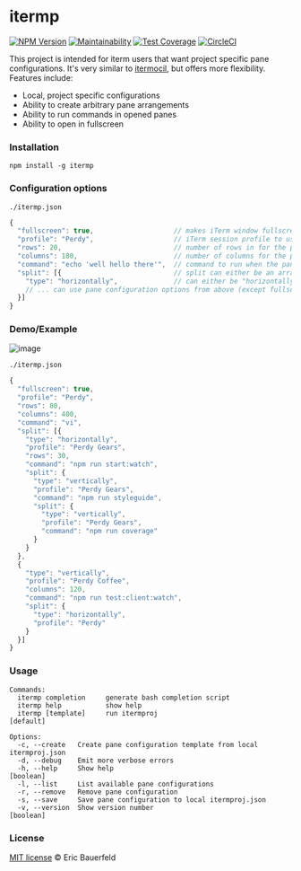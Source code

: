 # itermp

[![NPM Version](https://badge.fury.io/js/itermp.svg)](https://badge.fury.io/js/itermp)
[![Maintainability](https://api.codeclimate.com/v1/badges/f04fc0e128b4c26fb190/maintainability)](https://codeclimate.com/github/Didericis/itermproj/maintainability)
[![Test Coverage](https://api.codeclimate.com/v1/badges/f04fc0e128b4c26fb190/test_coverage)](https://codeclimate.com/github/Didericis/itermproj/test_coverage)
[![CircleCI](https://circleci.com/gh/Didericis/itermproj.svg?style=svg)](https://circleci.com/gh/Didericis/itermproj)

This project is intended for iterm users that want project specific pane configurations. It's very similar to [itermocil](https://github.com/TomAnthony/itermocil), but offers more flexibility. Features include:

  - Local, project specific configurations
  - Ability to create arbitrary pane arrangements
  - Ability to run commands in opened panes
  - Ability to open in fullscreen

### Installation

```
npm install -g itermp
```

### Configuration options

`./itermp.json`
```js
{
  "fullscreen": true,                    // makes iTerm window fullscreen
  "profile": "Perdy",                    // iTerm session profile to use for the pane
  "rows": 20,                            // number of rows in for the pane
  "columns": 180,                        // number of columns for the pane,
  "command": "echo 'well hello there'",  // command to run when the pane opens
  "split": [{                            // split can either be an array or an object
    "type": "horizontally",              // can either be "horizontally" or "vertically"
    // ... can use pane configuration options from above (except fullscreen) and continue nesting
  }]
}
```

### Demo/Example

![image](https://media.giphy.com/media/1zk6hML6QxUNAQ4l1j/giphy.gif)


`./itermp.json`
```js
{
  "fullscreen": true,
  "profile": "Perdy",
  "rows": 80,
  "columns": 400,
  "command": "vi",
  "split": [{
    "type": "horizontally",
    "profile": "Perdy Gears",
    "rows": 30,
    "command": "npm run start:watch",
    "split": {
      "type": "vertically",
      "profile": "Perdy Gears",
      "command": "npm run styleguide",
      "split": {
        "type": "vertically",
        "profile": "Perdy Gears",
        "command": "npm run coverage"
      }
    }
  },
  {
    "type": "vertically",
    "profile": "Perdy Coffee",
    "columns": 120,
    "command": "npm run test:client:watch",
    "split": {
      "type": "horizontally",
      "profile": "Perdy"
    }
  }]
} 
```


### Usage

```
Commands:
  itermp completion     generate bash completion script
  itermp help           show help
  itermp [template]     run itermproj                            [default]

Options:
  -c, --create   Create pane configuration template from local itermproj.json
  -d, --debug    Emit more verbose errors
  -h, --help     Show help                                             [boolean]
  -l, --list     List available pane configurations
  -r, --remove   Remove pane configuration
  -s, --save     Save pane configuration to local itermproj.json
  -v, --version  Show version number                                   [boolean]
```

### License

[MIT license](LICENSE) © Eric Bauerfeld
